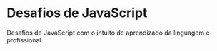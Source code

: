 # Desafios de JavaScript

Desafios de JavaScript com o intuito de aprendizado da linguagem e profissional.
